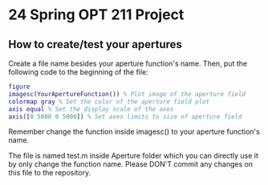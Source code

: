 # 24 Spring OPT 211 Project

## How to create/test your apertures

Create a file name besides your aperture function's name. Then, put the following code to the beginning of the file:

``` matlab
figure
imagesc(YourApertureFunction()) % Plot image of the aperture field
colormap gray % Set the color of the aperture field plot
axis equal % Set the display scale of the axes
axis([0 5000 0 5000]) % Set axes limits to size of aperture field
```

Remember change the function inside imagesc() to your aperture function's name.

The file is named test.m inside Aperture folder which you can directly use it by only change the function name.
Please DON'T commit any changes on this file to the repository.
